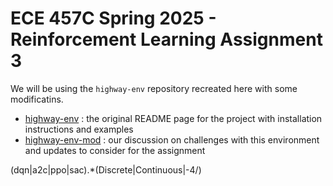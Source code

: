 # ECE 457C Spring 2025 - Reinforcement Learning Assignment 3

We will be using the `highway-env` repository recreated here with some modificatins.

- [highway-env](highway-env-README.md) : the original README page for the project with installation instructions and examples
- [highway-env-mod](docs/highway-env-mod/README.md) : our discussion on challenges with this environment and updates to consider for the assignment



(dqn|a2c|ppo|sac).*(Discrete|Continuous|-4\/)
